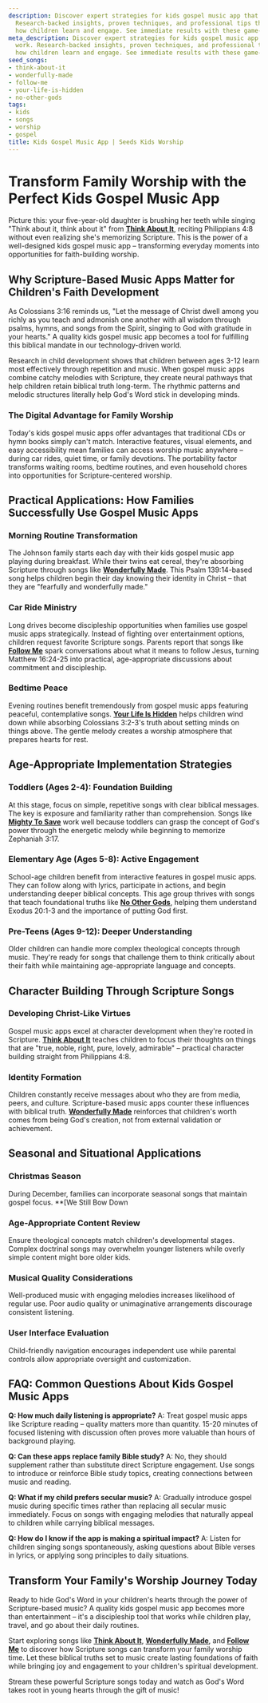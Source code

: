 ```yaml
---
description: Discover expert strategies for kids gospel music app that actually work.
  Research-backed insights, proven techniques, and professional tips that transform
  how children learn and engage. See immediate results with these game-changing methods!
meta_description: Discover expert strategies for kids gospel music app that actually
  work. Research-backed insights, proven techniques, and professional tips that transform
  how children learn and engage. See immediate results with these game-changing methods!
seed_songs:
- think-about-it
- wonderfully-made
- follow-me
- your-life-is-hidden
- no-other-gods
tags:
- kids
- songs
- worship
- gospel
title: Kids Gospel Music App | Seeds Kids Worship
---
```

# Transform Family Worship with the Perfect Kids Gospel Music App

Picture this: your five-year-old daughter is brushing her teeth while singing "Think about it, think about it" from **[Think About It](https://seedskidsworship.com/product/think-about-it-philippians-48/)**, reciting Philippians 4:8 without even realizing she's memorizing Scripture. This is the power of a well-designed kids gospel music app – transforming everyday moments into opportunities for faith-building worship.

## Why Scripture-Based Music Apps Matter for Children's Faith Development

As Colossians 3:16 reminds us, "Let the message of Christ dwell among you richly as you teach and admonish one another with all wisdom through psalms, hymns, and songs from the Spirit, singing to God with gratitude in your hearts." A quality kids gospel music app becomes a tool for fulfilling this biblical mandate in our technology-driven world.

Research in child development shows that children between ages 3-12 learn most effectively through repetition and music. When gospel music apps combine catchy melodies with Scripture, they create neural pathways that help children retain biblical truth long-term. The rhythmic patterns and melodic structures literally help God's Word stick in developing minds.

### The Digital Advantage for Family Worship

Today's kids gospel music apps offer advantages that traditional CDs or hymn books simply can't match. Interactive features, visual elements, and easy accessibility mean families can access worship music anywhere – during car rides, quiet time, or family devotions. The portability factor transforms waiting rooms, bedtime routines, and even household chores into opportunities for Scripture-centered worship.

## Practical Applications: How Families Successfully Use Gospel Music Apps

### Morning Routine Transformation

The Johnson family starts each day with their kids gospel music app playing during breakfast. While their twins eat cereal, they're absorbing Scripture through songs like **[Wonderfully Made](https://seedskidsworship.com/product/wonderfully-made-psalm-13914-2/)**. This Psalm 139:14-based song helps children begin their day knowing their identity in Christ – that they are "fearfully and wonderfully made."

### Car Ride Ministry

Long drives become discipleship opportunities when families use gospel music apps strategically. Instead of fighting over entertainment options, children request favorite Scripture songs. Parents report that songs like **[Follow Me](https://seedskidsworship.com/product/follow-me-matthew-1624-25/)** spark conversations about what it means to follow Jesus, turning Matthew 16:24-25 into practical, age-appropriate discussions about commitment and discipleship.

### Bedtime Peace

Evening routines benefit tremendously from gospel music apps featuring peaceful, contemplative songs. **[Your Life Is Hidden](https://seedskidsworship.com/product/your-life-is-hidden-colossians-32-3-2/)** helps children wind down while absorbing Colossians 3:2-3's truth about setting minds on things above. The gentle melody creates a worship atmosphere that prepares hearts for rest.

## Age-Appropriate Implementation Strategies

### Toddlers (Ages 2-4): Foundation Building
At this stage, focus on simple, repetitive songs with clear biblical messages. The key is exposure and familiarity rather than comprehension. Songs like **[Mighty To Save](https://seedskidsworship.com/product/mighty-to-save-zephaniah-317/)** work well because toddlers can grasp the concept of God's power through the energetic melody while beginning to memorize Zephaniah 3:17.

### Elementary Age (Ages 5-8): Active Engagement
School-age children benefit from interactive features in gospel music apps. They can follow along with lyrics, participate in actions, and begin understanding deeper biblical concepts. This age group thrives with songs that teach foundational truths like **[No Other Gods](https://seedskidsworship.com/product/no-other-gods-exodus-201-3-2/)**, helping them understand Exodus 20:1-3 and the importance of putting God first.

### Pre-Teens (Ages 9-12): Deeper Understanding
Older children can handle more complex theological concepts through music. They're ready for songs that challenge them to think critically about their faith while maintaining age-appropriate language and concepts.

## Character Building Through Scripture Songs

### Developing Christ-Like Virtues
Gospel music apps excel at character development when they're rooted in Scripture. **[Think About It](https://seedskidsworship.com/product/think-about-it-philippians-48/)** teaches children to focus their thoughts on things that are "true, noble, right, pure, lovely, admirable" – practical character building straight from Philippians 4:8.

### Identity Formation
Children constantly receive messages about who they are from media, peers, and culture. Scripture-based music apps counter these influences with biblical truth. **[Wonderfully Made](https://seedskidsworship.com/product/wonderfully-made-psalm-13914-2/)** reinforces that children's worth comes from being God's creation, not from external validation or achievement.

## Seasonal and Situational Applications

### Christmas Season
During December, families can incorporate seasonal songs that maintain gospel focus. **[We Still Bow Down

### Age-Appropriate Content Review
Ensure theological concepts match children's developmental stages. Complex doctrinal songs may overwhelm younger listeners while overly simple content might bore older kids.

### Musical Quality Considerations
Well-produced music with engaging melodies increases likelihood of regular use. Poor audio quality or unimaginative arrangements discourage consistent listening.

### User Interface Evaluation
Child-friendly navigation encourages independent use while parental controls allow appropriate oversight and customization.

## FAQ: Common Questions About Kids Gospel Music Apps

**Q: How much daily listening is appropriate?**
A: Treat gospel music apps like Scripture reading – quality matters more than quantity. 15-20 minutes of focused listening with discussion often proves more valuable than hours of background playing.

**Q: Can these apps replace family Bible study?**
A: No, they should supplement rather than substitute direct Scripture engagement. Use songs to introduce or reinforce Bible study topics, creating connections between music and reading.

**Q: What if my child prefers secular music?**
A: Gradually introduce gospel music during specific times rather than replacing all secular music immediately. Focus on songs with engaging melodies that naturally appeal to children while carrying biblical messages.

**Q: How do I know if the app is making a spiritual impact?**
A: Listen for children singing songs spontaneously, asking questions about Bible verses in lyrics, or applying song principles to daily situations.

## Transform Your Family's Worship Journey Today

Ready to hide God's Word in your children's hearts through the power of Scripture-based music? A quality kids gospel music app becomes more than entertainment – it's a discipleship tool that works while children play, travel, and go about their daily routines.

Start exploring songs like **[Think About It](https://seedskidsworship.com/product/think-about-it-philippians-48/)**, **[Wonderfully Made](https://seedskidsworship.com/product/wonderfully-made-psalm-13914-2/)**, and **[Follow Me](https://seedskidsworship.com/product/follow-me-matthew-1624-25/)** to discover how Scripture songs can transform your family worship time. Let these biblical truths set to music create lasting foundations of faith while bringing joy and engagement to your children's spiritual development.

Stream these powerful Scripture songs today and watch as God's Word takes root in young hearts through the gift of music!

<script type="application/ld+json">
{
  "@context": "https://schema.org",
  "@type": "Article",
  "headline": "Kids Gospel Music App",
  "author": {
    "@type": "Organization",
    "name": "Seeds Kids Worship"
  },
  "publisher": {
    "@type": "Organization",
    "name": "Seeds Kids Worship",
    "logo": {
      "@type": "ImageObject",
      "url": "https://seedskidsworship.com/logo.png"
    }
  },
  "datePublished": "2025-09-05T12:02:12.214125",
  "dateModified": "2025-09-05T12:02:12.214149",
  "description": "Discover expert strategies for kids gospel music app that actually work. Research-backed insights, proven techniques, and professional tips that transform how c",
  "mainEntityOfPage": {
    "@type": "WebPage",
    "@id": "https://seedskidsworship.com/activities/kids-gospel-music-app/"
  }
}
</script>

<script type="application/ld+json">
{
  "@context": "https://schema.org",
  "@type": "Product",
  "name": "Think About It",
  "description": "Thoughtful song about focusing on what is true noble and praiseworthy from Philippians 4:8",
  "url": "https://seedskidsworship.com/product/think-about-it-philippians-48/",
  "brand": {
    "@type": "Brand",
    "name": "Seeds Kids Worship"
  },
  "category": "Children's Christian Music",
  "album": "The Power of Encouragement"
}
</script>

<script type="application/ld+json">
{
  "@context": "https://schema.org",
  "@type": "Product",
  "name": "Wonderfully Made",
  "description": "A song affirming children that they are fearfully and wonderfully made",
  "url": "https://seedskidsworship.com/product/wonderfully-made-psalm-13914-2/",
  "brand": {
    "@type": "Brand",
    "name": "Seeds Kids Worship"
  },
  "category": "Children's Christian Music",
  "album": "The Power of Encouragement"
}
</script>

<script type="application/ld+json">
{
  "@context": "https://schema.org",
  "@type": "Product",
  "name": "Follow Me",
  "description": "Based on Jesus' words in Matthew 16:24-25, this song encourages children to deny themselves, take up their cross and follow Him, discovering true
